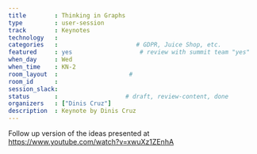 ```yaml
---
title        : Thinking in Graphs
type         : user-session
track        : Keynotes
technology   :
categories   :                      # GDPR, Juice Shop, etc.
featured     : yes                   # review with summit team "yes"
when_day     : Wed
when_time    : KN-2
room_layout  :                    #
room_id      :
session_slack:
status       :                   # draft, review-content, done
organizers   : ["Dinis Cruz"]
description  : Keynote by Dinis Cruz
---
```


Follow up version of the ideas presented at https://www.youtube.com/watch?v=xwuXz1ZEnhA

<!--(add intro)

## WHY

(...)

## What

(...)

## Outcomes

(...)

## References

(...)


## Previous-->
